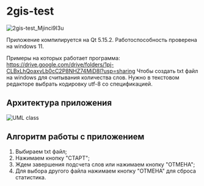 # 2gis-test

![2gis-test_Mjinci9I3u](https://github.com/svirid132/2gis-test/assets/69749126/ac41781c-a74c-40a3-ad4b-94fec0114479)

Приложение компилируется на Qt 5.15.2. Работоспособность проверена на windows 11.

Примеры на которых работает программа: https://drive.google.com/drive/folders/1pj-CLBxLhQoaxvLb0cC2P8NHZ74MiD8l?usp=sharing
Чтобы создать txt файл на windows для считывания количества слов. Нужно в текстовом редакторе выбрать кодировку utf-8 со спецификацией.

## Архитектура приложения
![UML class](https://github.com/svirid132/2gis-test/assets/69749126/47c674b2-24a1-4e84-903b-3f5c9c9b3850)

## Алгоритм работы с приложением
1. Выбираем txt файл;
2. Нажимаем кнопку "СТАРТ";
3. Ждем завершения подсчета слов или нажимаем кнопку "ОТМЕНА";
4. Для выбора другого файла нажимаем кнопку "ОТМЕНА" для сброса статистика. 
